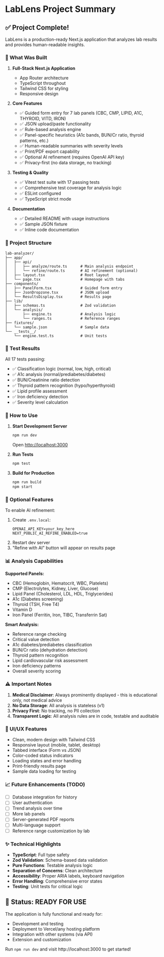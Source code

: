 # LabLens Project Summary

## ✅ Project Complete!

LabLens is a production-ready Next.js application that analyzes lab results and provides human-readable insights.

### 🎯 What Was Built

1. **Full-Stack Next.js Application**
   - App Router architecture
   - TypeScript throughout
   - Tailwind CSS for styling
   - Responsive design

2. **Core Features**
   - ✅ Guided form entry for 7 lab panels (CBC, CMP, LIPID, A1C, THYROID, VITD, IRON)
   - ✅ JSON upload/paste functionality
   - ✅ Rule-based analysis engine
   - ✅ Panel-specific heuristics (A1c bands, BUN/Cr ratio, thyroid patterns, etc.)
   - ✅ Human-readable summaries with severity levels
   - ✅ Print/PDF export capability
   - ✅ Optional AI refinement (requires OpenAI API key)
   - ✅ Privacy-first (no data storage, no tracking)

3. **Testing & Quality**
   - ✅ Vitest test suite with 17 passing tests
   - ✅ Comprehensive test coverage for analysis logic
   - ✅ ESLint configured
   - ✅ TypeScript strict mode

4. **Documentation**
   - ✅ Detailed README with usage instructions
   - ✅ Sample JSON fixture
   - ✅ Inline code documentation

### 📁 Project Structure

```
lab-analyzer/
├── app/
│   ├── api/
│   │   ├── analyze/route.ts      # Main analysis endpoint
│   │   └── refine/route.ts       # AI refinement (optional)
│   ├── layout.tsx                # Root layout
│   └── page.tsx                  # Homepage with tabs
├── components/
│   ├── PanelForm.tsx             # Guided form entry
│   ├── JsonDropzone.tsx          # JSON upload
│   └── ResultsDisplay.tsx        # Results page
├── lib/
│   ├── schemas.ts                # Zod validation
│   └── analysis/
│       ├── engine.ts             # Analysis logic
│       └── ranges.ts             # Reference ranges
├── fixtures/
│   └── sample.json               # Sample data
└── __tests__/
    └── engine.test.ts            # Unit tests
```

### 🧪 Test Results

All 17 tests passing:
- ✅ Classification logic (normal, low, high, critical)
- ✅ A1c analysis (normal/prediabetes/diabetes)
- ✅ BUN/Creatinine ratio detection
- ✅ Thyroid pattern recognition (hypo/hyperthyroid)
- ✅ Lipid profile assessment
- ✅ Iron deficiency detection
- ✅ Severity level calculation

### 🚀 How to Use

1. **Start Development Server**
   ```bash
   npm run dev
   ```
   Open [http://localhost:3000](http://localhost:3000)

2. **Run Tests**
   ```bash
   npm test
   ```

3. **Build for Production**
   ```bash
   npm run build
   npm start
   ```

### 🔑 Optional Features

To enable AI refinement:
1. Create `.env.local`:
   ```
   OPENAI_API_KEY=your_key_here
   NEXT_PUBLIC_AI_REFINE_ENABLED=true
   ```
2. Restart dev server
3. "Refine with AI" button will appear on results page

### 📊 Analysis Capabilities

**Supported Panels:**
- CBC (Hemoglobin, Hematocrit, WBC, Platelets)
- CMP (Electrolytes, Kidney, Liver, Glucose)
- Lipid Panel (Cholesterol, LDL, HDL, Triglycerides)
- A1c (Diabetes screening)
- Thyroid (TSH, Free T4)
- Vitamin D
- Iron Panel (Ferritin, Iron, TIBC, Transferrin Sat)

**Smart Analysis:**
- Reference range checking
- Critical value detection
- A1c diabetes/prediabetes classification
- BUN/Cr ratio (dehydration detection)
- Thyroid pattern recognition
- Lipid cardiovascular risk assessment
- Iron deficiency patterns
- Overall severity scoring

### ⚠️ Important Notes

1. **Medical Disclaimer**: Always prominently displayed - this is educational only, not medical advice
2. **No Data Storage**: All analysis is stateless (v1)
3. **Privacy First**: No tracking, no PII collection
4. **Transparent Logic**: All analysis rules are in code, testable and auditable

### 🎨 UI/UX Features

- Clean, modern design with Tailwind CSS
- Responsive layout (mobile, tablet, desktop)
- Tabbed interface (Form vs JSON)
- Color-coded status indicators
- Loading states and error handling
- Print-friendly results page
- Sample data loading for testing

### 📈 Future Enhancements (TODO)

- [ ] Database integration for history
- [ ] User authentication
- [ ] Trend analysis over time
- [ ] More lab panels
- [ ] Server-generated PDF reports
- [ ] Multi-language support
- [ ] Reference range customization by lab

### ✨ Technical Highlights

- **TypeScript**: Full type safety
- **Zod Validation**: Schema-based data validation
- **Pure Functions**: Testable analysis logic
- **Separation of Concerns**: Clean architecture
- **Accessibility**: Proper ARIA labels, keyboard navigation
- **Error Handling**: Comprehensive error states
- **Testing**: Unit tests for critical logic

## 🎉 Status: READY FOR USE

The application is fully functional and ready for:
- Development and testing
- Deployment to Vercel/any hosting platform
- Integration with other systems (via API)
- Extension and customization

Run `npm run dev` and visit http://localhost:3000 to get started!

